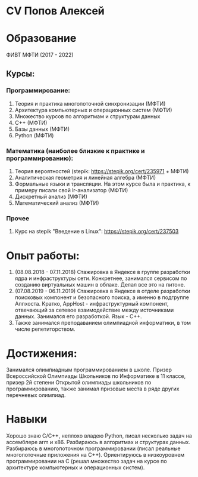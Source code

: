 # CV Попов Алексей

# Образование
ФИВТ МФТИ (2017 - 2022)
## Курсы:
### Программирование:
1) Теория и практика многопоточной синхронизации (МФТИ)
2) Архитектура компьютерных и операционных систем (МФТИ)
3) Множество курсов по алгоритмам и структурам данных
4) С++ (МФТИ)
5) Базы данных (МФТИ)
6) Python (МФТИ)
### Математика (наиболее близкие к практике и программированию):
1) Теория вероятностей (stepik: https://stepik.org/cert/235971 + МФТИ)
2) Аналитическая геометрия и линейная алгебра (МФТИ)
3) Формальные языки и трансляции. На этом курсе была и практика, к примеру писали свой lr-анализатор (МФТИ)
4) Дискретный анализ (МФТИ)
5) Математический анализ (МФТИ)
### Прочее
1) Курс на stepik "Введение в Linux": https://stepik.org/cert/237503 

# Опыт работы:
1) (08.08.2018 - 07.11.2018) Стажировка в Яндексе в группе разработки ядра и инфраструктуры сети. Конкретнее, занимался сервисом по созданию виртуальных машин в облаке. Делал все это на питоне.
2) (07.08.2019 - 06.11.2019) Стажировка в Яндексе в отделе разработки поисковых компонент и безопасного поиска, а именно в подгруппе Аппхоста. Кратко, AppHost - инфраструктурный компонент, отвечающий за сетевое взаимодействие между источниками данных. Занимался его разработкой. Язык - С++.   
3) Также занимался преподаванием олимпиадной информатики, в том числе репетиторством. 


# Достижения:
Занимался олимпиадным программированием в школе. Призер Всероссийской Олимпиады Школьников по Информатике в 11 классе, призер 2й степени Открытой олимпиады школьников по программированию, также занимал призовые места в ряде других перечневых олимпиад.

# Навыки
Хорошо знаю C/C++, неплохо владею Python, писал несколько задач на ассемблере arm и x86. Разбираюсь в алгоритмах и структурах данных. Разбираюсь в многопоточном программировании (писал реальные многопоточные приложения на C++). Ориентируюсь в низкоуровнем программировании на С (решал множество задач на курсе по архитектуре компьютерных и операционных систем). 

